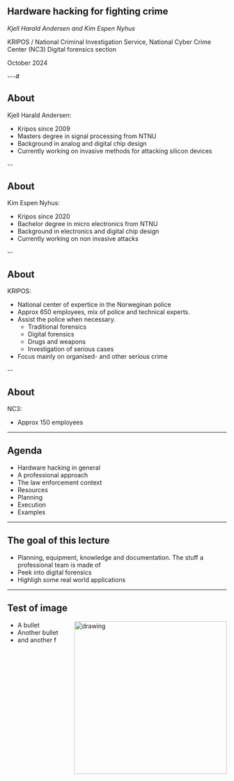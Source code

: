## Hardware hacking for fighting crime
_Kjell Harald Andersen and Kim Espen Nyhus_


KRIPOS / National Criminal Investigation Service,
National Cyber Crime Center (NC3)
Digital forensics section

October 2024

---#
## About
Kjell Harald Andersen: 
- Kripos since 2009
- Masters degree in signal processing from NTNU
- Background in analog and digital chip design
- Currently working on invasive methods for attacking silicon devices

--
## About
Kim Espen Nyhus:
- Kripos since 2020
- Bachelor degree in micro electronics from NTNU
- Background in electronics and digital chip design
- Currently working on non invasive attacks

--
## About
KRIPOS:
- National center of expertice in the Norweginan police
- Approx 650 employees, mix of police and technical experts.
- Assist the police when necessary. 
    - Traditional forensics
    - Digital forensics
    - Drugs and weapons
    - Investigation of serious cases
- Focus mainly on organised- and other serious crime

--
## About
NC3:
- Approx 150 employees 

---
## Agenda
- Hardware hacking in general
- A professional approach
- The law enforcement context
- Resources
- Planning
- Execution
- Examples

---
## The goal of this lecture
- Planning, equipment, knowledge and documentation. The stuff a professional team is made of
- Peek into digital forensics
- Highligh some real world applications

---
## Test of image
<img src="assets/test-img.jpg" alt="drawing" width="350" align="right"/>

- A bullet
- Another bullet
- and another f